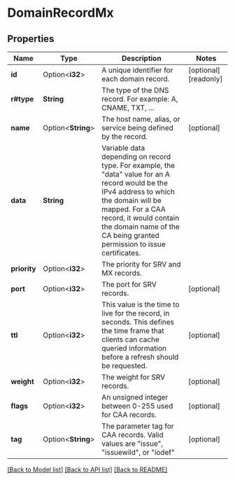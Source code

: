 # DomainRecordMx

## Properties

Name | Type | Description | Notes
------------ | ------------- | ------------- | -------------
**id** | Option<**i32**> | A unique identifier for each domain record. | [optional][readonly]
**r#type** | **String** | The type of the DNS record. For example: A, CNAME, TXT, ... | 
**name** | Option<**String**> | The host name, alias, or service being defined by the record. | [optional]
**data** | **String** | Variable data depending on record type. For example, the \"data\" value for an A record would be the IPv4 address to which the domain will be mapped. For a CAA record, it would contain the domain name of the CA being granted permission to issue certificates. | 
**priority** | Option<**i32**> | The priority for SRV and MX records. | 
**port** | Option<**i32**> | The port for SRV records. | [optional]
**ttl** | Option<**i32**> | This value is the time to live for the record, in seconds. This defines the time frame that clients can cache queried information before a refresh should be requested. | [optional]
**weight** | Option<**i32**> | The weight for SRV records. | [optional]
**flags** | Option<**i32**> | An unsigned integer between 0-255 used for CAA records. | [optional]
**tag** | Option<**String**> | The parameter tag for CAA records. Valid values are \"issue\", \"issuewild\", or \"iodef\" | [optional]

[[Back to Model list]](../README.md#documentation-for-models) [[Back to API list]](../README.md#documentation-for-api-endpoints) [[Back to README]](../README.md)


